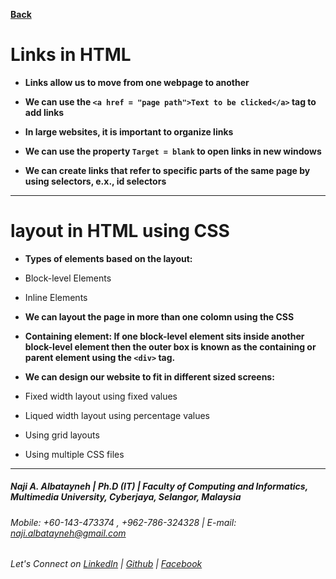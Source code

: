 [**Back**](https://naji-albatayneh.github.io/reading-notes)

# Links in HTML

- **Links allow us to move from one webpage to another**

- **We can use the `<a href = "page path">Text to be clicked</a>` tag to add links**

- **In large websites, it is important to organize links**

- **We can use the property `Target = blank` to open links in new windows**

- **We can create links that refer to specific parts of the same page by using selectors, e.x., id selectors**

________________________________________________________

# layout in HTML using CSS

- **Types of elements based on the layout:**
- Block-level Elements
- Inline Elements

- **We can layout the page in more than one colomn using the CSS**


- **Containing element: If one block-level element sits inside another block-level element then the outer box is known as the containing or parent element using the `<div>` tag.**

- **We can design our website to fit in different sized screens:**
- Fixed width layout using fixed values
- Liqued width layout using percentage values
- Using grid layouts
- Using multiple CSS files

________________________________________________________
##### Naji A. Albatayneh | Ph.D (IT) | Faculty of Computing and Informatics, Multimedia University, Cyberjaya, Selangor, Malaysia

###### Mobile: +60-143-473374 , +962-786-324328 | E-mail: naji.albatayneh@gmail.com

###### Let's Connect on [LinkedIn](https://www.linkedin.com/in/naji-a-albatayneh/) | [Github](https://github.com/naji-albatayneh) | [Facebook](https://web.facebook.com/naji.albatayneh/)
